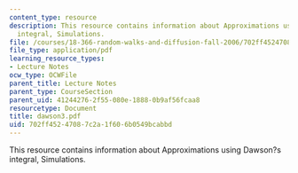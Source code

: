 ```yaml
---
content_type: resource
description: This resource contains information about Approximations using Dawson?s
  integral, Simulations.
file: /courses/18-366-random-walks-and-diffusion-fall-2006/702ff45247087c2a1f606b0549bcabbd_dawson3.pdf
file_type: application/pdf
learning_resource_types:
- Lecture Notes
ocw_type: OCWFile
parent_title: Lecture Notes
parent_type: CourseSection
parent_uid: 41244276-2f55-080e-1888-0b9af56fcaa8
resourcetype: Document
title: dawson3.pdf
uid: 702ff452-4708-7c2a-1f60-6b0549bcabbd
---
```

This resource contains information about Approximations using Dawson?s integral, Simulations.

